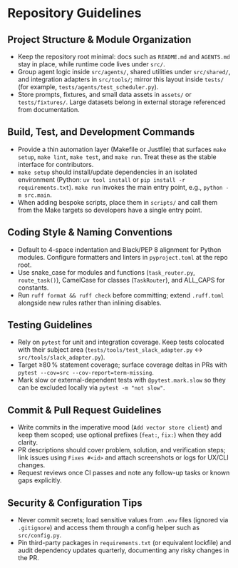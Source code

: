 # Repository Guidelines

## Project Structure & Module Organization
- Keep the repository root minimal: docs such as `README.md` and `AGENTS.md` stay in place, while runtime code lives under `src/`.
- Group agent logic inside `src/agents/`, shared utilities under `src/shared/`, and integration adapters in `src/tools/`; mirror this layout inside `tests/` (for example, `tests/agents/test_scheduler.py`).
- Store prompts, fixtures, and small data assets in `assets/` or `tests/fixtures/`. Large datasets belong in external storage referenced from documentation.

## Build, Test, and Development Commands
- Provide a thin automation layer (Makefile or Justfile) that surfaces `make setup`, `make lint`, `make test`, and `make run`. Treat these as the stable interface for contributors.
- `make setup` should install/update dependencies in an isolated environment (Python: `uv tool install` or `pip install -r requirements.txt`). `make run` invokes the main entry point, e.g., `python -m src.main`.
- When adding bespoke scripts, place them in `scripts/` and call them from the Make targets so developers have a single entry point.

## Coding Style & Naming Conventions
- Default to 4-space indentation and Black/PEP 8 alignment for Python modules. Configure formatters and linters in `pyproject.toml` at the repo root.
- Use snake_case for modules and functions (`task_router.py`, `route_task()`), CamelCase for classes (`TaskRouter`), and ALL_CAPS for constants.
- Run `ruff format && ruff check` before committing; extend `.ruff.toml` alongside new rules rather than inlining disables.

## Testing Guidelines
- Rely on `pytest` for unit and integration coverage. Keep tests colocated with their subject area (`tests/tools/test_slack_adapter.py` ↔ `src/tools/slack_adapter.py`).
- Target ≥80 % statement coverage; surface coverage deltas in PRs with `pytest --cov=src --cov-report=term-missing`.
- Mark slow or external-dependent tests with `@pytest.mark.slow` so they can be excluded locally via `pytest -m "not slow"`.

## Commit & Pull Request Guidelines
- Write commits in the imperative mood (`Add vector store client`) and keep them scoped; use optional prefixes (`feat:`, `fix:`) when they add clarity.
- PR descriptions should cover problem, solution, and verification steps; link issues using `Fixes #<id>` and attach screenshots or logs for UX/CLI changes.
- Request reviews once CI passes and note any follow-up tasks or known gaps explicitly.

## Security & Configuration Tips
- Never commit secrets; load sensitive values from `.env` files (ignored via `.gitignore`) and access them through a config helper such as `src/config.py`.
- Pin third-party packages in `requirements.txt` (or equivalent lockfile) and audit dependency updates quarterly, documenting any risky changes in the PR.
